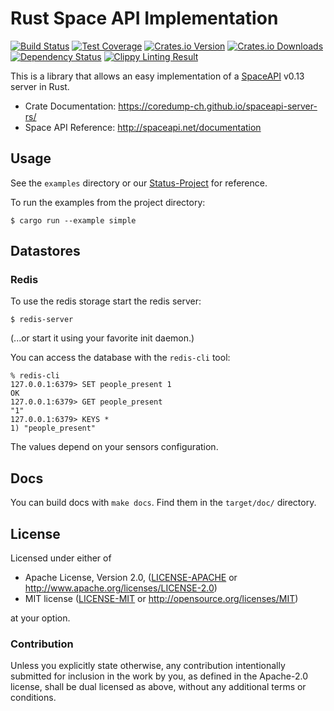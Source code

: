 # Rust Space API Implementation

[![Build Status](https://img.shields.io/travis/coredump-ch/spaceapi-server-rs/master.svg)](https://travis-ci.org/coredump-ch/spaceapi-server-rs)
[![Test Coverage](https://img.shields.io/coveralls/coredump-ch/spaceapi-server-rs/master.svg)](https://coveralls.io/github/coredump-ch/spaceapi-server-rs)
[![Crates.io Version](https://img.shields.io/crates/v/spaceapi-server.svg)](https://crates.io/crates/spaceapi-server)
[![Crates.io Downloads](https://img.shields.io/crates/d/spaceapi-server.svg)](https://crates.io/crates/spaceapi-server)
[![Dependency Status](https://dependencyci.com/github/coredump-ch/spaceapi-server-rs/badge)](https://dependencyci.com/github/coredump-ch/spaceapi-server-rs)
[![Clippy Linting Result](https://clippy.bashy.io/github/coredump-ch/spaceapi-server-rs/master/badge.svg)](https://clippy.bashy.io/github/coredump-ch/spaceapi-server-rs/master/log)

This is a library that allows an easy implementation of a
[SpaceAPI](http://spaceapi.net/) v0.13 server in Rust.

- Crate Documentation: https://coredump-ch.github.io/spaceapi-server-rs/
- Space API Reference: http://spaceapi.net/documentation


## Usage

See the `examples` directory or our
[Status-Project](https://github.com/coredump-ch/status) for reference.

To run the examples from the project directory:

    $ cargo run --example simple


## Datastores

### Redis

To use the redis storage start the redis server:

    $ redis-server

(...or start it using your favorite init daemon.)

You can access the database with the `redis-cli` tool:

    % redis-cli
    127.0.0.1:6379> SET people_present 1
    OK
    127.0.0.1:6379> GET people_present
    "1"
    127.0.0.1:6379> KEYS *
    1) "people_present"

The values depend on your sensors configuration.


## Docs

You can build docs with `make docs`. Find them in the `target/doc/` directory.

## License

Licensed under either of

 * Apache License, Version 2.0, ([LICENSE-APACHE](LICENSE-APACHE) or http://www.apache.org/licenses/LICENSE-2.0)
 * MIT license ([LICENSE-MIT](LICENSE-MIT) or http://opensource.org/licenses/MIT)

at your option.

### Contribution

Unless you explicitly state otherwise, any contribution intentionally
submitted for inclusion in the work by you, as defined in the Apache-2.0
license, shall be dual licensed as above, without any additional terms or
conditions.
